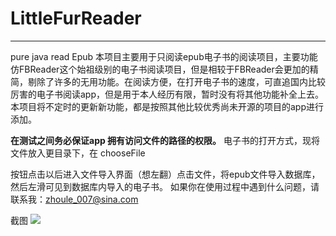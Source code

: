 # LittleFurReader

---

pure java read Epub 
本项目主要用于只阅读epub电子书的阅读项目，主要功能仿FBReader这个始祖级别的电子书阅读项目，但是相较于FBReader会更加的精简，剔除了许多的无用功能。在阅读方便，在打开电子书的速度，可直追国内比较厉害的电子书阅读app，但是用于本人经历有限，暂时没有将其他功能补全上去。 本项目将不定时的更新新功能，都是按照其他比较优秀尚未开源的项目的app进行添加。 

**在测试之间务必保证app 拥有访问文件的路径的权限。**
电子书的打开方式，现将文件放入更目录下，在 chooseFile

按钮点击以后进入文件导入界面（想左翻）点击文件，将epub文件导入数据库，然后左滑可见到数据库内导入的电子书。
如果你在使用过程中遇到什么问题，请联系我：zhoule_007@sina.com

  
截图
![](https://github.com/booyunzhoule/MyEbookReader/blob/master/%E6%88%AA%E5%9B%BE/Screenshot_2018-01-31-16-59-07.png,"main")

